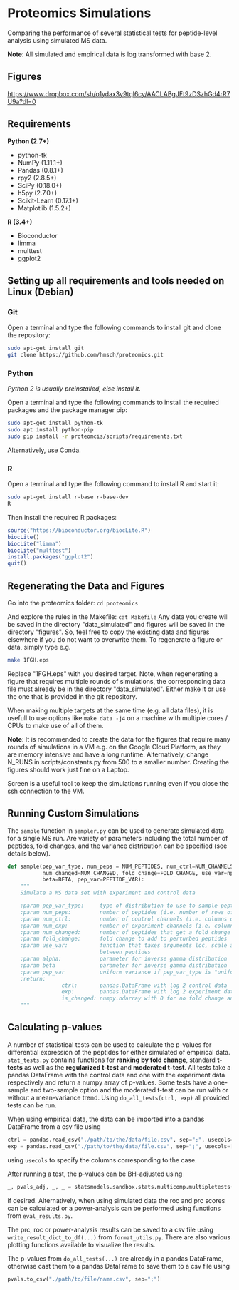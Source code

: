 # Proteomics Simulations

Comparing the performance of several statistical tests for peptide-level analysis using simulated MS data.

**Note**: All simulated and empirical data is log transformed with base 2.

## Figures
https://www.dropbox.com/sh/o1ydax3y9tql6cy/AACLABgJFt9zDSzhGd4rR7U9a?dl=0 


## Requirements

**Python (2.7+)**
- python-tk
- NumPy (1.11.1+)
- Pandas (0.8.1+)
- rpy2 (2.8.5+)
- SciPy (0.18.0+)
- h5py (2.7.0+)
- Scikit-Learn (0.17.1+)
- Matplotlib (1.5.2+)

**R (3.4+)**
- Bioconductor
- limma
- multtest
- ggplot2

## Setting up all requirements and tools needed on Linux (Debian)
### Git
Open a terminal and type the following commands to install git and clone the repository:
```bash
sudo apt-get install git
git clone https://github.com/hmsch/proteomics.git
```

### Python
*Python 2 is usually preinstalled, else install it.*

Open a terminal and type the following commands to install the required packages and
the package manager pip:
```bash
sudo apt-get install python-tk
sudo apt install python-pip
sudo pip install -r proteomcis/scripts/requirements.txt
```
Alternatively, use Conda.

### R
Open a terminal and type the following command to install R and start it:
```bash
sudo apt-get install r-base r-base-dev
R
```
Then install the required R packages:
``` R
source("https://bioconductor.org/biocLite.R")
biocLite()
biocLite("limma")
biocLite("multtest")
install.packages("ggplot2")
quit()
```

## Regenerating the Data and Figures
Go into the proteomics folder: ```cd proteomics```

And explore the rules in the Makefile: ```cat Makefile```
Any data you create will be saved in the directory "data_simulated" and
figures will be saved in the directory "figures". So, feel free to copy the
existing data and figures elsewhere if you do not want to overwrite them.
To regenerate a figure or data, simply type e.g.
``` bash
make 1FGH.eps
```
Replace "1FGH.eps" with you desired target. Note, when regenerating a figure
that requires multiple rounds of simulations, the corresponding data file 
must already be in the directory "data_simulated". Either make it or use the one that is provided
in the git repository.

When making multiple targets at the same time (e.g. all data files), it is usefull to use options like
```make data -j4``` on a machine with multiple cores / CPUs to make use of all of them.

**Note**: It is recommended to create the data for the figures that require many rounds of simulations 
in a VM e.g. on the Google Cloud Platform, as they are memory intensive and have a long runtime. 
Alternatively, change N_RUNS in scripts/constants.py from 500 to a smaller number.
Creating the figures should work just fine on a Laptop. 

Screen is a useful tool to keep the simulations running even if you close the ssh connection to the VM.

## Running Custom Simulations
The ```sample``` function in ```sampler.py``` can be used to generate simulated data for a single MS run. Are variety of parameters including the total number of peptides, fold changes, and the variance distribution can be specified (see details below).

```python
def sample(pep_var_type, num_peps = NUM_PEPTIDES, num_ctrl=NUM_CHANNELS/2, num_exp=NUM_CHANNELS/2,
           num_changed=NUM_CHANGED, fold_change=FOLD_CHANGE, use_var=np.random.normal, alpha=ALPHA,
           beta=BETA, pep_var=PEPTIDE_VAR):
    """
    Simulate a MS data set with experiment and control data

    :param pep_var_type:     type of distribution to use to sample peptide variance, either "uniform", "gamma" or "trend"
    :param num_peps:         number of peptides (i.e. number of rows of the data set)
    :param num_ctrl:         number of control channels (i.e. columns of data)
    :param num_exp:          number of experiment channels (i.e. columns of data)
    :param num_changed:      number of peptides that get a fold change
    :param fold_change:      fold change to add to perturbed peptides
    :param use_var:          function that takes arguments loc, scale and size for generating differences
                             between peptides
    :param alpha:            parameter for inverse gamma distribution
    :param beta              parameter for inverse gamma distribution
    :param pep_var           uniform variance if pep_var_type is "uniform"
    :return:
                 ctrl:       pandas.DataFrame with log 2 control data
                 exp:        pandas.DataFrame with log 2 experiment data
                 is_changed: numpy.ndarray with 0 for no fold change and 1 for fold change
    """
```

## Calculating p-values
A number of statistical tests can be used to calculate the p-values for differential expression of the peptides for either simulated of empirical data. ```stat_tests.py``` contains functions for **ranking by fold change**, standard **t-tests** as well as the **regularized t-test** and **moderated t-test**. All tests take a pandas DataFrame with the control data and one with the experiment data respectively and return a numpy array of p-values. Some tests have a one-sample and two-sample option and the moderated t-test can be run with or without a mean-variance trend. Using ```do_all_tests(ctrl, exp)``` all provided tests can be run.

When using empirical data, the data can be imported into a pandas DataFrame from a csv file using
```python
ctrl = pandas.read_csv("./path/to/the/data/file.csv", sep=";", usecols=["C1", "C2", "C3"])
exp = pandas.read_csv("./path/to/the/data/file.csv", sep=";", usecols=["E1", "E2", "E3"])
```
using ```usecols``` to specify the columns corresponding to the case.

After running a test, the p-values can be BH-adjusted using
```python
_, pvals_adj, _, _ = statsmodels.sandbox.stats.multicomp.multipletests(pvals, alpha=0.05, method='fdr_bh')
```
if desired. Alternatively, when using simulated data the roc and prc scores can be calculated or a power-analysis can be performed using functions from ```eval_results.py```.

The prc, roc or power-analysis results can be saved to a csv file using ```write_result_dict_to_df(...)``` from ```format_utils.py```. There are also various plotting functions available to visualize the results.

The p-values from ```do_all_tests(...)``` are already in a pandas DataFrame, otherwise cast them to a pandas DataFrame to save them to a csv file using
```python 
pvals.to_csv("./path/to/file/name.csv", sep=";")
```

